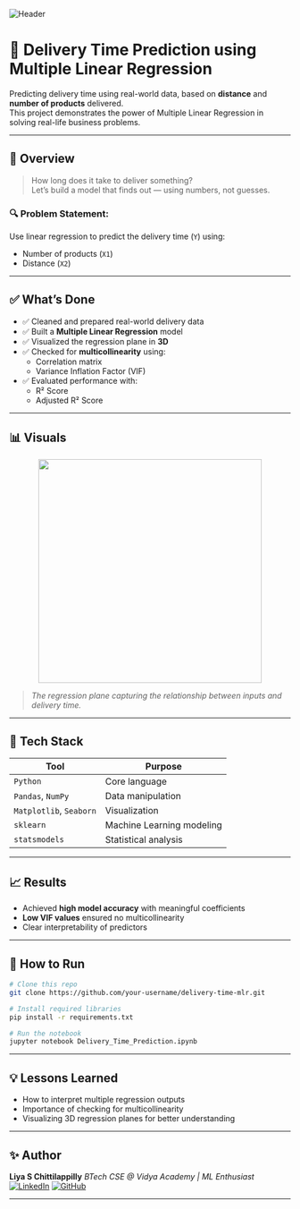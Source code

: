 
![Header](https://capsule-render.vercel.app/api?type=waving&color=ffb6c1&height=200&section=header&text=Delivery%20Time%20Prediction&fontSize=35&fontColor=000000&animation=fadeIn)

# 🚚 Delivery Time Prediction using Multiple Linear Regression

Predicting delivery time using real-world data, based on **distance** and **number of products** delivered.  
This project demonstrates the power of Multiple Linear Regression in solving real-life business problems.

---

## 🧠 Overview

> How long does it take to deliver something?  
> Let’s build a model that finds out — using numbers, not guesses.

### 🔍 Problem Statement:
Use linear regression to predict the delivery time (`Y`) using:
- Number of products (`X1`)
- Distance (`X2`)

---

## ✅ What’s Done

- ✅ Cleaned and prepared real-world delivery data
- ✅ Built a **Multiple Linear Regression** model
- ✅ Visualized the regression plane in **3D**
- ✅ Checked for **multicollinearity** using:
  - Correlation matrix
  - Variance Inflation Factor (VIF)
- ✅ Evaluated performance with:
  - R² Score
  - Adjusted R² Score

---

## 📊 Visuals

<p align="center">
  <img src="https://upload.wikimedia.org/wikipedia/commons/3/3a/Linear_regression.svg" width="400"/>
</p>

> *The regression plane capturing the relationship between inputs and delivery time.*

---

## 🧮 Tech Stack

| Tool | Purpose |
|------|---------|
| `Python` | Core language |
| `Pandas`, `NumPy` | Data manipulation |
| `Matplotlib`, `Seaborn` | Visualization |
| `sklearn` | Machine Learning modeling |
| `statsmodels` | Statistical analysis |

---

## 📈 Results

- Achieved **high model accuracy** with meaningful coefficients
- **Low VIF values** ensured no multicollinearity
- Clear interpretability of predictors

---

## 🏁 How to Run

```bash
# Clone this repo
git clone https://github.com/your-username/delivery-time-mlr.git

# Install required libraries
pip install -r requirements.txt

# Run the notebook
jupyter notebook Delivery_Time_Prediction.ipynb
````

---

## 💡 Lessons Learned

* How to interpret multiple regression outputs
* Importance of checking for multicollinearity
* Visualizing 3D regression planes for better understanding

---

## ✨ Author

**Liya S Chittilappilly**
*BTech CSE @ Vidya Academy | ML Enthusiast*
[![LinkedIn](https://img.shields.io/badge/-LinkedIn-000?style=flat-square\&logo=Linkedin\&logoColor=white\&color=ff69b4)](https://www.linkedin.com/in/liya-s-chittilappilly)
[![GitHub](https://img.shields.io/badge/-GitHub-000?style=flat-square\&logo=github\&logoColor=white\&color=ff69b4)](https://github.com/Liya-S-Chittilappilly)

---
